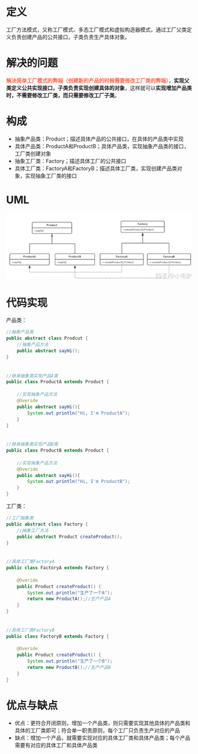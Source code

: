 # 定义

工厂方法模式，又称工厂模式、多态工厂模式和虚拟构造器模式，通过工厂父类定义负责创建产品的公共接口，子类负责生产具体对象。

# 解决的问题

<font color="tomato">**解决简单工厂模式的弊端（创建新的产品的时候需要修改工厂类的弊端）**</font>，**实现父类定义公共实现接口，子类负责实现创建具体的对象**，这样就可以**实现增加产品类时，不需要修改工厂类，而只需要修改工厂子类**。

# 构成

- 抽象产品类：Product；描述具体产品的公共接口，在具体的产品类中实现
- 具体产品类：ProductA和ProductB；具体产品类，实现抽象产品类的接口，工厂类创建对象
- 抽象工厂类：Factory；描述具体工厂的公共接口
- 具体工厂类：FactoryA和FactoryB；描述具体工厂类，实现创建产品类对象，实现抽象工厂类的接口

# UML

![](images/Snipaste_2020-12-30_09-24-25.png)

# 代码实现

产品类：

```java
//抽象产品类
public abstract class Prodcut {
    //抽象产品方法
    public abstract sayHi();
}


//继承抽象类实现产品A类
public class ProductA extends Product {
    
    //实现抽象产品方法
    @Overide
    public abstract sayHi(){
        System.out.println("Hi, I'm ProductA");
    }
}


//继承抽象类实现产品B类
public class ProductB extends Product {
    
    //实现抽象产品方法
    @Overide
    public abstract sayHi(){
        System.out.println("Hi, I'm ProductB");
    }
}
```

工厂类：

```java
//工厂抽象类
public abstract class Factory {
    //抽象工厂方法
    public abstract Product createProduct();
}


//具体工厂类FactoryA
public class FactoryA extends Factory {
    
    @Overide
    public Product createProduct() {
        System.out.println("生产了一个A");
        return new ProductA();//生产产品A
    }
}


//具体工厂类FactoryB
public class FactoryB extends Factory {
    
    @Overide
    public Product createProduct() {
        System.out.println("生产了一个B");
        return new ProductB();//生产产品B
    }
}
```

# 优点与缺点

- 优点：更符合开闭原则，增加一个产品类，则只需要实现其他具体的产品类和具体的工厂类即可；符合单一职责原则，每个工厂只负责生产对应的产品
- 缺点：增加一个产品，就需要实现对应的具体工厂类和具体产品类；每个产品需要有对应的具体工厂和具体产品类
